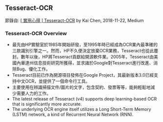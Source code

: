 
## Tesseract-OCR
節錄自: [[ 實用心得 ] Tesseract-OCR](https://medium.com/@b98606021/%E5%AF%A6%E7%94%A8%E5%BF%83%E5%BE%97-tesseract-ocr-eef4fcd425f0) by Kai Chen, 2018-11-22, Medium


### Tesseract-OCR Overview
- 最先由HP實驗室於1985年開始研發，至1995年時已經成為OCR業內最準確的三款識別引擎之一。然而，HP不久便決定放棄OCR業務，Tesseract也從此塵封。數年以後，HP將Tesseract貢獻給開源軟件業。2005年，Tesseract由美國內華達州信息技術研究所獲得，並求諸於Google對Tesseract進行改進、消除Bug、優化工作。
- Tesseract目前已作為開源項目發佈在Google Project，其最新版本3.0已經支持中文OCR，並提供了一個命令行工具。
- 主要使用在辨識掃描文件/圖片的文字，包含契約、發票等等，能夠輕鬆地減少需要人力的工作。
- The latest release of Tesseract (v4) supports deep learning-based OCR that is significantly more accurate.
- The underlying OCR engine itself utilizes a Long Short-Term Memory (LSTM) network, a kind of Recurrent Neural Network (RNN).

